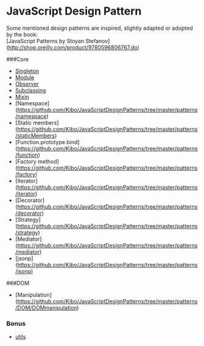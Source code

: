 # JavaScript Design Pattern

Some mentioned design patterns are inspired, slightly adapted or adopted by the book:<br>
	[JavaScript Patterns by Stoyan Stefanov] (http://shop.oreilly.com/product/9780596806767.do)

###Core
- [Singleton](https://github.com/Kibo/JavaScriptDesignPatterns/tree/master/patterns/singletonPattern)
- [Module](https://github.com/Kibo/JavaScriptDesignPatterns/tree/master/patterns/modulePattern)
- [Observer](https://github.com/Kibo/JavaScriptDesignPatterns/tree/master/patterns/observerPattern)
- [Subclassing](https://github.com/Kibo/JavaScriptDesignPatterns/tree/master/patterns/subclassing)
- [Mixin](https://github.com/Kibo/JavaScriptDesignPatterns/tree/master/patterns/mixinPattern)
- [Namespace] (https://github.com/Kibo/JavaScriptDesignPatterns/tree/master/patterns/namespace)
- [Static members] (https://github.com/Kibo/JavaScriptDesignPatterns/tree/master/patterns/staticMembers)
- [Function.prototype.bind] (https://github.com/Kibo/JavaScriptDesignPatterns/tree/master/patterns/function)
- [Factory method] (https://github.com/Kibo/JavaScriptDesignPatterns/tree/master/patterns/factory)
- [Iterator] (https://github.com/Kibo/JavaScriptDesignPatterns/tree/master/patterns/iterator)
- [Decorator] (https://github.com/Kibo/JavaScriptDesignPatterns/tree/master/patterns/decorator)
- [Strategy] (https://github.com/Kibo/JavaScriptDesignPatterns/tree/master/patterns/strategy)
- [Mediator] (https://github.com/Kibo/JavaScriptDesignPatterns/tree/master/patterns/mediator)
- [jsonp] (https://github.com/Kibo/JavaScriptDesignPatterns/tree/master/patterns/jsonp)

###DOM
- [Manipulation] (https://github.com/Kibo/JavaScriptDesignPatterns/tree/master/patterns/DOM/DOMmanipulation)

### Bonus
- [utils](https://github.com/Kibo/JavaScriptDesignPatterns/tree/master/patterns/utils)
